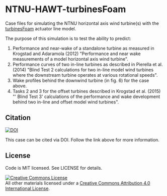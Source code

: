 # NTNU-HAWT-turbinesFoam

Case files for simulating the NTNU horizontal axis wind turbine(s) with the
[turbinesFoam](https://github.com/turbinesFoam/turbinesFoam)
actuator line model.

The purpose of this simulation is to test the ability to predict:

1. Performance and near-wake of a standalone turbine as measured in Krogstad and Adaramola (2012) "Performance and near wake measurements of a model horizontal axis wind turbine".
2. Performance curves of two in-line turbines as described in Pierella et al. (2014) "Blind Test 2 calculations for two in-line model wind turbines where the downstream turbine operates at various rotational speeds".
3. Wake profiles behind the downwind turbine (in fig. 6) for the case above.
4. Tasks 2 and 3 for the offset turbines described in Krogstad et al. (2015) "' Blind Test 3' calculations of the performance and wake development behind two in-line and offset model wind turbines".


## Citation

[![DOI](https://zenodo.org/badge/4234/petebachant/NTNU-HAWT-turbinesFoam.svg)](https://zenodo.org/badge/latestdoi/4234/petebachant/NTNU-HAWT-turbinesFoam)

This case can be cited via DOI. Follow the link above for more information.


## License

Code is MIT licensed. See LICENSE for details.

<a rel="license" href="http://creativecommons.org/licenses/by/4.0/">
<img alt="Creative Commons License" style="border-width:0" src="http://i.creativecommons.org/l/by/4.0/88x31.png" />
</a><br />All other materials licensed under a <a rel="license" href="http://creativecommons.org/licenses/by/4.0/"/>
Creative Commons Attribution 4.0 International License</a>.
